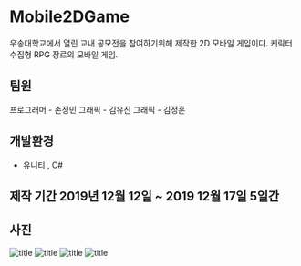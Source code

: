 # Mobile2DGame
우송대학교에서 열린 교내 공모전을 참여하기위해 제작한 2D 모바일 게임이다. 케릭터 수집형 RPG 장르의 모바일 게임.

## 팀원
 프로그래머 - 손정민
 그래픽     - 김유진
 그래픽     - 김정훈

## 개발환경
 - 유니티 , C# 

## 제작 기간 2019년 12월 12일 ~ 2019 12월 17일 5일간 

## 사진

![title](https://github.com/jungmin3834/algorithm/blob/master/image/background.png) 
![title](https://github.com/jungmin3834/algorithm/blob/master/image/MainIntro.png)
![title](https://github.com/jungmin3834/algorithm/blob/master/image/getCharacter.png) 
![title](https://github.com/jungmin3834/algorithm/blob/master/image/character.png)
